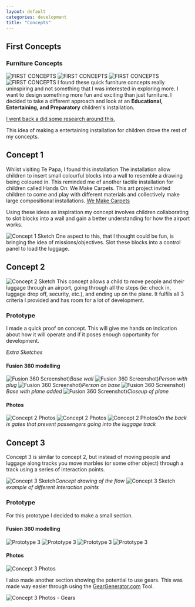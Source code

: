 ```yaml
---
layout: default
categories: development
title: "Concepts"
---
```


## First Concepts

### Furniture Concepts

![FIRST CONCEPTS]({{site.imageurl}}/sketches/CONCEPT-01.jpg)
![FIRST CONCEPTS]({{site.imageurl}}/sketches/CONCEPT-02.jpg)
![FIRST CONCEPTS]({{site.imageurl}}/sketches/CONCEPT-03.jpg)
![FIRST CONCEPTS]({{site.imageurl}}/sketches/CONCEPT-04.jpg)
I found these quick furniture concepts really uninspiring and not something that I was interested in exploring more. I want to design something more fun and exciting than just furniture.
I decided to take a different approach and look at an **Educational, Entertaining, and Preparatory** children's installation.

[I went back a did some research around this.](https://harryiliffe.github.io/industrial-design-2018/research-educational/)


This idea of making a entertaining installation for children drove the rest of my concepts.

## Concept 1

Whilst visiting Te Papa, I found this installation
The installation allow children to insert small colourful blocks into a wall to resemble a drawing being coloured in.
This reminded me of another tactile installation for children called Hands On: We Make Carpets. This art project invited children to come and play with different materials and collectively make large compositional installations.
[We Make Carpets](https://www.ngv.vic.gov.au/multimedia/we-make-carpets/)

Using these ideas as inspiration my concept involves children collaborating to slot blocks into a wall and gain a better understanding for how the airport works.

![Concept 1 Sketch]({{site.imageurl}}/sketches/CONCEPT-05.jpg)
One aspect to this, that I thought could be fun, is bringing the idea of missions/objectives. Slot these blocks into a control panel to load the luggage.

## Concept 2
![Concept 2 Sketch]({{site.imageurl}}/sketches/CONCEPT-06.jpg)
This concept allows a child to move people and their luggage through an airport, going through all the steps (ie: check in, luggage drop off, security, etc.), and ending up on the plane. It fulfils all 3 criteria I provided and has room for a lot of development.

### Prototype
I made a quick proof on concept.
This will give me hands on indication about how it will operate and if it poses enough opportunity for development.

*Extra Sketches*

#### Fusion 360 modelling
![Fusion 360 Screenshot)]({{site.imageurl}}/cad/cad-01.png)*Base wall*
![Fusion 360 Screenshot)]({{site.imageurl}}/cad/cad-02.3.png)*Person with plug*
![Fusion 360 Screenshot)]({{site.imageurl}}/cad/cad-02.2.png)*Person on base*
![Fusion 360 Screenshot)]({{site.imageurl}}/cad/cad-03.png)*Base with plane added*
![Fusion 360 Screenshot)]({{site.imageurl}}/cad/cad-04.1.png)*Closeup of plane*

#### Photos
![Concept 2 Photos]({{site.imageurl}}/prototypes/CONCEPT-06.1.jpg)
![Concept 2 Photos]({{site.imageurl}}/prototypes/CONCEPT-06.2.jpg)
![Concept 2 Photos]({{site.imageurl}}/prototypes/CONCEPT-06.3.jpg)*On the back is gates that prevent passengers going into the luggage track*

## Concept 3

Concept 3 is similar to concept 2, but instead of moving people and luggage along tracks you move marbles (or some other object) through a track using a series of interaction points.

![Concept 3 Sketch]({{site.imageurl}}/sketches/CONCEPT-07.1.jpg)*Concept drawing of the flow*
![Concept 3 Sketch]({{site.imageurl}}/sketches/CONCEPT-07.2.jpg)*example of different Interaction points*

### Prototype
For this prototype I decided to make a small section.

#### Fusion 360 modelling
![Prototype 3]({{site.imageurl}}/cad/cad-05.1.png)
![Prototype 3]({{site.imageurl}}/cad/cad-05.2.png)
![Prototype 3]({{site.imageurl}}/cad/cad-05.3.png)
![Prototype 3]({{site.imageurl}}/cad/cad-05.4.png)

#### Photos
![Concept 3 Photos]({{site.imageurl}}/prototypes/CONCEPT-07.jpg)

I also made another section showing the potential to use gears.
This was made way easier through using the [GearGenerator.com](http://geargenerator.com/#200,200,100,6,1,3,15633.300000006557,4,1,8,2,4,27,-90,0,0,16,4,4,27,-60,1,1,12,1,12,20,-60,2,0,60,5,12,20,0,0,0,2,-1033) Tool.

![Concept 3 Photos - Gears]({{site.imageurl}}/prototypes/CONCEPT-7.1.jpg)
